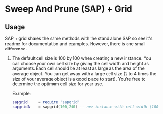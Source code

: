 # Sweep And Prune (SAP) + Grid

## Usage

SAP + grid shares the same methods with the stand alone SAP so see it's readme for documentation and examples. However, there is one small difference.

1. The default cell size is 100 by 100 when creating a new instance. You can choose your own cell size by giving the cell width and height as arguments. Each cell should be at least as large as the area of the average object. You can get away with a large cell size (2 to 4 times the size of your average object is a good place to start). You're free to determine the optimum cell size for your use.

	Example:
	
	````lua
	sapgrid		= require 'sapgrid'
	sapgridA	= sapgrid(100,200) -- new instance with cell width (100) along the x-axis and cell height (200) along the y-axis
	````